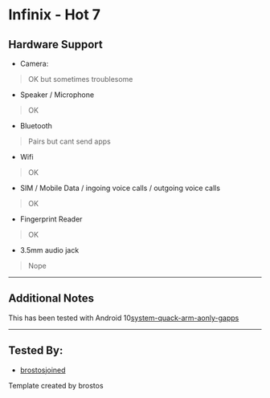 # Infinix - Hot 7

## Hardware Support

* Camera:
> OK but sometimes troublesome

* Speaker / Microphone
> OK

* Bluetooth
> Pairs but cant send apps

* Wifi
> OK

* SIM / Mobile Data / ingoing voice calls / outgoing voice calls
> OK

* Fingerprint Reader
> OK

* 3.5mm audio jack
> Nope

***
## Additional Notes

This has been tested with  Android 10[system-quack-arm-aonly-gapps](https://github.com/phhusson/treble_experimentations/releases/download/v222/system-quack-arm-aonly-gapps.img.xz)


***


## Tested By:
* [brostosjoined](https://github.com/brostosjoined)


Template created by brostos